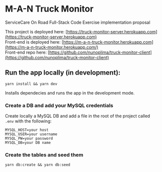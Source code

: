 # M-A-N Truck Monitor

ServiceCare On Road Full-Stack Code Exercise implementation proposal

This project is deployed here: [https://truck-monitor-server.herokuapp.com](https://truck-monitor-server.herokuapp.com)<br />
Front-end is deployed here: [https://m-a-n-truck-monitor.herokuapp.com](https://m-a-n-truck-monitor.herokuapp.com/)<br />
Front-end repo here: [https://github.com/nunoplima/truck-monitor-client](https://github.com/nunoplima/truck-monitor-client)<br />

## Run the app locally (in development):
```
yarn install && yarn dev
```
Installs dependecies and runs the app in the development mode.

### Create a DB and add your MySQL credentials
Create locally a MySQL DB and add a file in the root of the project called `.env` with the following:

```
MYSQL_HOST=your host
MYSQL_USER=your username
MYSQL_PW=your password
MYSQL_DB=your DB name
```

### Create the tables and seed them
```
yarn db:create && yarn db:seed
```